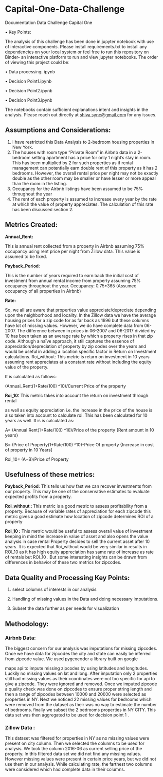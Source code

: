 # Capital-One-Data-Challenge 

Documentation Data Challenge Capital One

• Key Points:

The analysis of this challenge has been done in jupyter notebook with use of interactive components. Please install requirements.txt to install any dependencies on your local system or feel free to run this repository on Binder- an interactive platform to run and view jupyter notebooks.
The order of viewing this project could be:

• Data processing. ipynb

• Decision Point1.ipynb

• Decision Point2.ipynb

• Decision Point3.ipynb

The notebooks contain sufficient explanations intent and insights in the analysis. 
Please reach out directly at shiva.sync@gmail.com for any issues.

## Assumptions and Considerations:

1) I have restricted this Data Analysis to 2-bedroom housing properties in New York.
2) The houses with room type “Private Room” in Airbnb data in a 2-bedroom setting apartment has a price for only 1 night’s stay in room. This has been multiplied by 2 for such properties as if rental management can potentially earn double rent of this property as it has 2 bedrooms. However, the overall rental price per night may not be exactly double as the other room may be smaller or have lesser or more appeal than the room in the listing.
3) Occupancy for the Airbnb listings have been assumed to be 75% throughout the year
4) The rent of each property is assumed to increase every year by the rate at which the value of property appreciates. The calculation of this rate has been discussed section 2.
 

## Metrics Created:

**Annual_Rent:** 

This is annual rent collected from a property in Airbnb assuming 75% occupancy using rent price per night from Zillow data. This value is assumed to be fixed.

**Payback_Period:**

This is the number of years required to earn back the initial cost of investment from annual rental income from property assuming 75% occupancy throughout the year.
Occupancy:
0.75*365 (Assumed occupancy of all properties in Airbnb)

**Rate:**

So, we all are aware that properties value appreciate/depreciate depending upon the neighborhood and locality. In the Zillow data we have the average housing prices for a zip code for as far back as 1996 but these columns have lot of missing values. However, we do have complete data from 06-2007. The difference between in prices in 06-2007 and 06-2017 divided by 10 has been taken as an average rate by which a property rises in that zip code. Although a naïve approach, it still captures the essence of appreciation/depreciation of property by zip codes over the years and would be useful in adding a location specific factor in Return on Investment calculations.
Roi_without: This metric is return on investment in 10 years assuming rent appreciates at a constant rate without including the equity value of the property.

It is calculated as follows:

(Annual_Rent(1+Rate/100) ^10)/Current Price of the property

**Roi_10:** This metric takes into account the return on investment through rental

as well as equity appreciation i.e. the increase in the price of the house is also taken into account to calculate roi. This has been calculated for 10 years as well.
It is is calculated as:

A= (Annual Rent(1+Rate/100) ^10)/Price of the property {Rent amount in 10 years}


B= (Price of Property(1+Rate/100) ^10)-Price Of property {Increase in cost of property in 10 Years}

Roi_10= (A+B)/Price of Property

## Usefulness of these metrics:

**Payback_Period:** This tells us how fast we can recover investments from our property. This may be one of the conservative estimates to evaluate expected profits from a property.

**Roi_without :** This metric is a good metric to assess profitability from a property. Because of variable rates of appreciation for each zipcode this metric gives a good estimate how location of zipcode determines ROI of a property

**Roi_10 :** This metric would be useful to assess overall value of investment keeping in
mind the increase in value of asset and also opens the value analysis in case rental Property decides to sell the current asset after 10 years.
It is expected that Roi_without would be very similar in results in ROI_10 as it has high equity appreciation has same rate of increase as rate of rentals but ROI_10 . But some interesting insights can be drawn from differences in behavior of these two metrics for zipcodes.
## Data Quality and Processing Key Points:

1) select columns of interests in our analysis

2) Handling of missing values in the Data and doing necessary imputations.

3) Subset the data further as per needs for visualization

## Methodology: 

### Airbnb Data:

The biggest concern for our analysis was imputations for missing zipcodes. Once we have data for zipcodes the city and state can easily be inferred from zipcode value. We used pygeocoder a library built on google

maps api to impute missing zipcodes by using latitudes and longitudes. Luckily no missing values on lat and long. After imputation only 2 properties still had missing values as their coordinates were not too specific for api to give a zipcode. They were ignored and removed.
Once we imputed zipcode a quality check was done on zipcodes to ensure proper string length and then a range of zipcodes between 10000 and 20000 were selected as properties in NY.
Next we noticed 22 missing values for bedrooms which were removed from the dataset as their was no way to estimate the number of bedrooms.
finally we subset the 2 bedrooms properties in NY CITY.
This data set was then aggregated to be used for decision point 1 .

### Zillow Data :

This dataset was filtered for properties in NY as no missing values were present on city column. Then we selected the columns to be used for analysis.
We took the column 2016-06 as current selling price of the property. In this filtered data set we did not find any missing values.
However missing values were present in certain price years, but we did not use them in our analysis. While calculating rate, the farthest two columns were considered which had complete data in their columns.
